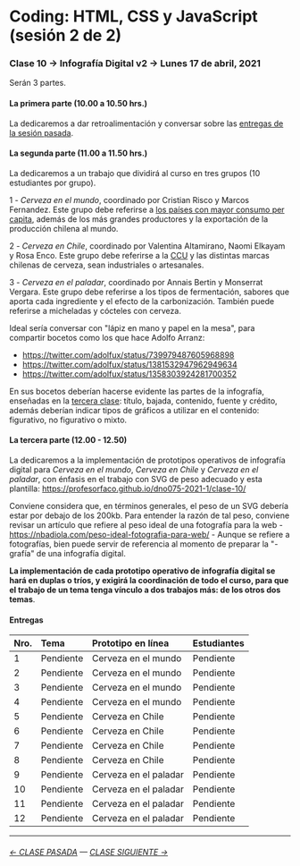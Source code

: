 # Coding: HTML, CSS y JavaScript (sesión 2 de 2)

### Clase 10 → Infografía Digital v2 → Lunes 17 de abril, 2021

Serán 3 partes. 

#### La primera parte (10.00 a 10.50 hrs.)

La dedicaremos a dar retroalimentación y conversar sobre las [entregas de la sesión pasada](https://github.com/profesorfaco/dno075-2021-1/tree/main/clase-08#entregas).

#### La segunda parte (11.00 a 11.50 hrs.)

La dedicaremos a un trabajo que dividirá al curso en tres grupos (10 estudiantes por grupo).

1 - *Cerveza en el mundo*, coordinado por Cristian Risco y Marcos Fernandez. Este grupo debe referirse a [los países con mayor consumo per capita](https://es.wikipedia.org/wiki/Anexo:Pa%C3%ADses_por_consumo_de_cerveza_por_persona), además de los más grandes productores y la exportación de la producción chilena al mundo.

2 - *Cerveza en Chile*, coordinado por Valentina Altamirano, Naomi Elkayam y Rosa Enco. Este grupo debe referirse a la [CCU](https://es.wikipedia.org/wiki/Compa%C3%B1%C3%ADa_de_Cervecer%C3%ADas_Unidas) y las distintas marcas chilenas de cerveza, sean industriales o artesanales.

3 - *Cerveza en el paladar*, coordinado por Annais Bertin y Monserrat Vergara. Este grupo debe referirse a los tipos de fermentación, sabores que aporta cada ingrediente y el efecto de la carbonización. También puede referirse a micheladas y cócteles con cerveza.

Ideal sería conversar con "lápiz en mano y papel en la mesa", para compartir bocetos como los que hace Adolfo Arranz: 

- https://twitter.com/adolfux/status/739979487605968898
- https://twitter.com/adolfux/status/1381532947962949634
- https://twitter.com/adolfux/status/1358303924281700352

En sus bocetos deberían hacerse evidente las partes de la infografía, enseñadas en la [tercera clase](https://docs.google.com/presentation/d/1bZzWcd2ea6n6fU6BJYAydpzWLN13HINLzzXJGcw7d-w/edit?usp=sharing): título, bajada, contenido, fuente y crédito, además deberían indicar tipos de gráficos a utilizar en el contenido: figurativo, no figurativo o mixto.   

#### La tercera parte (12.00 - 12.50) 

La dedicaremos a la implementación de prototipos operativos de infografía digital para *Cerveza en el mundo*, *Cerveza en Chile* y *Cerveza en el paladar*, con énfasis en el trabajo con SVG de peso adecuado y esta plantilla: https://profesorfaco.github.io/dno075-2021-1/clase-10/ 

Conviene considera que, en términos generales, el peso de un SVG debería estar por debajo de los 200kb. Para entender la razón de tal peso, conviene revisar un artículo que refiere al peso ideal de una fotografía para la web - https://nbadiola.com/peso-ideal-fotografia-para-web/ - Aunque se refiere a fotografías, bien puede servir de referencia al momento de preparar la "-grafía" de una infografía digital.

**La implementación de cada prototipo operativo de infografía digital se hará en duplas o tríos, y exigirá la coordinación de todo el curso, para que el trabajo de un tema tenga vínculo a dos trabajos más: de los otros dos temas**.

#### Entregas
| Nro. | Tema          | Prototipo en línea     | Estudiantes   |
|:-----|:--------------|:-----------------------|:--------------|
| 1    | Pendiente     | Cerveza en el mundo    | Pendiente     |
| 2    | Pendiente     | Cerveza en el mundo    | Pendiente     |
| 3    | Pendiente     | Cerveza en el mundo    | Pendiente     |
| 4    | Pendiente     | Cerveza en el mundo    | Pendiente     |
| 5    | Pendiente     | Cerveza en Chile       | Pendiente     |
| 6    | Pendiente     | Cerveza en Chile       | Pendiente     |
| 7    | Pendiente     | Cerveza en Chile       | Pendiente     |
| 8    | Pendiente     | Cerveza en Chile       | Pendiente     |
| 9    | Pendiente     | Cerveza en el paladar  | Pendiente     |
| 10   | Pendiente     | Cerveza en el paladar  | Pendiente     |
| 11   | Pendiente     | Cerveza en el paladar  | Pendiente     |
| 12   | Pendiente     | Cerveza en el paladar  | Pendiente     |

- - - - - - - -

###### [← CLASE PASADA](https://github.com/profesorfaco/dno075-2021/tree/main/clase-08) — [CLASE SIGUIENTE →](https://github.com/profesorfaco/dno075-2021/tree/main/clase-11) 
